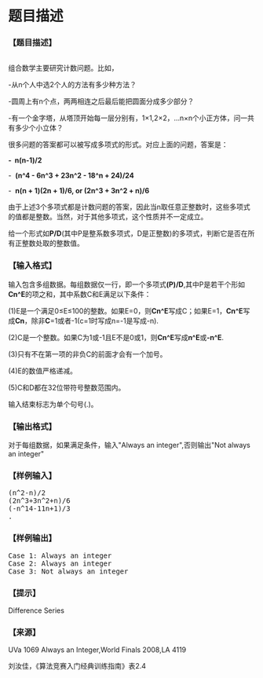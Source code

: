# 题目描述


<h3>
【题目描述】
</h3>
<p>
<img src="/upload/image/20140113/20140113131905_51805.png" alt=""/> 
</p>
<p>
组合数学主要研究计数问题。比如，
</p>
<p>
-从n个人中选2个人的方法有多少种方法？
</p>
<p>
-圆周上有n个点，两两相连之后最后能把圆面分成多少部分？
</p>
<p>
-有一个金字塔，从塔顶开始每一层分别有，1×1,2×2，...n×n个小正方体，问一共有多少个小立体？
</p>
<p>
很多问题的答案都可以被写成多项式的形式。对应上面的问题，答案是：
</p>
<p>
<strong>-  n(n-1)/2</strong> 
</p>
<p>
-  <strong>(n^4 - 6n^3 + 23n^2 - 18^n + 24)/24</strong> 
</p>
<p>
-  <strong>n(n + 1)(2n + 1)/6</strong><strong>, or </strong><strong>(2n^3 + 3n^2 + n)/6</strong> 
</p>
<p>
由于上述3个多项式都是计数问题的答案，因此当n取任意正整数时，这些多项式的值都是整数。当然，对于其他多项式，这个性质并不一定成立。
</p>
<p>
给一个形式如<strong>P/D</strong>(其中P是整系数多项式，D是正整数)的多项式，判断它是否在所有正整数处取的整数值。
</p>
<h3>
【输入格式】
</h3>
<p>
输入包含多组数据。每组数据仅一行，即一个多项式<strong>(P)/D</strong>,其中P是若干个形如<strong>Cn^E</strong>的项之和，其中系数C和E满足以下条件：
</p>
<p>
(1)E是一个满足0≤E≤100的整数。如果E=0，则<strong>Cn^E</strong>写成C；如果E=1，<strong>Cn^E</strong>写成<strong>Cn</strong>，除非<strong>C</strong>=1或者-1(c=1时写成n=-1是写成-n).
</p>
<p>
(2)C是一个整数。如果C为1或-1且E不是0或1，则<strong>Cn^E</strong>写成<strong>n^E</strong>或<strong>-n^E</strong>.
</p>
<p>
(3)只有不在第一项的非负C的前面才会有一个加号。
</p>
<p>
(4)E的数值严格递减。
</p>
<p>
(5)C和D都在32位带符号整数范围内。
</p>
<p>
输入结束标志为单个句号(.)。
</p>
<h3>
【输出格式】
</h3>
<p>
对于每组数据，如果满足条件，输入&#34;Always an integer&#34;,否则输出&#34;Not always an integer&#34;
</p>
<h3>
【样例输入】
</h3>
<pre>(n^2-n)/2
(2n^3+3n^2+n)/6
(-n^14-11n+1)/3
.
</pre>
<h3>
【样例输出】
</h3>
<pre>Case 1: Always an integer
Case 2: Always an integer
Case 3: Not always an integer
</pre>
<h3>
【提示】
</h3>
<p>
Difference Series
</p>
<h3>
【来源】
</h3>
<p>
UVa 1069 Always an Integer,World Finals 2008,LA 4119
</p>
<p>
刘汝佳，《算法竞赛入门经典训练指南》表2.4
</p>

